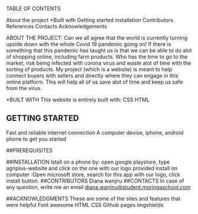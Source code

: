 TABLE OF CONTENTS


About the project
*Built with
Getting started
installation
Contributors
References
Contacts
Acknowledgements





ABOUT THE PROJECT:
Can we all agree that the world is currently turning upside down with the whole Covid 19 pandemic going on! If there is something that this pandemic has taught us is that we can be able to do alot of shopping online, including farm products. Who has the time to go to the market, risk being infected with corona virus and waste alot of time with the sorting of products. My project (which is a website) is meant to help connect  buyers with sellers and directly where they can engage in this online platform. This will help all of us save alot of time and keep us safe from the virus.

*BUILT WITH
This website is entirely built with:
CSS
HTML


## GETTING STARTED
Fast and reliable internet connection
A computer devise, iphone, android phone to get you started

##PREREQUISITES


##INSTALLATION
Istall on a phone by: open google playstore, type agriplus-website and click on the one with our logo provided
install on computer :Open microsoft store, search for this app with our logo, click install button.
##CONTRIBUTORS
Diana wanjiru
##CONTACTS
In case of any question, write me an email
diana.wanjiru@student.moringaschool.com

##ACKNOWLEDGMENTS
These are some of the sites and features that were helpful
Font awesome
HTML
CSS
Github pages
Imgshields
